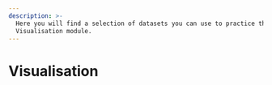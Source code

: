 ```yaml
---
description: >-
  Here you will find a selection of datasets you can use to practice the
  Visualisation module.
---
```


# Visualisation



### 

